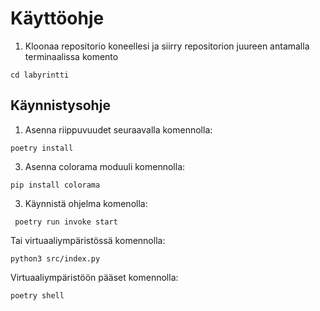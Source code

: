 # Käyttöohje

1. Kloonaa repositorio koneellesi ja siirry repositorion juureen antamalla terminaalissa komento 

``cd labyrintti``

## Käynnistysohje

1. Asenna riippuvuudet seuraavalla komennolla:

`` poetry install ``

3. Asenna colorama moduuli komennolla:

`` pip install colorama ``

3. Käynnistä ohjelma komenolla:

`` poetry run invoke start``

Tai virtuaaliympäristössä komennolla:

``python3 src/index.py``

Virtuaaliympäristöön pääset komennolla:

``poetry shell``
